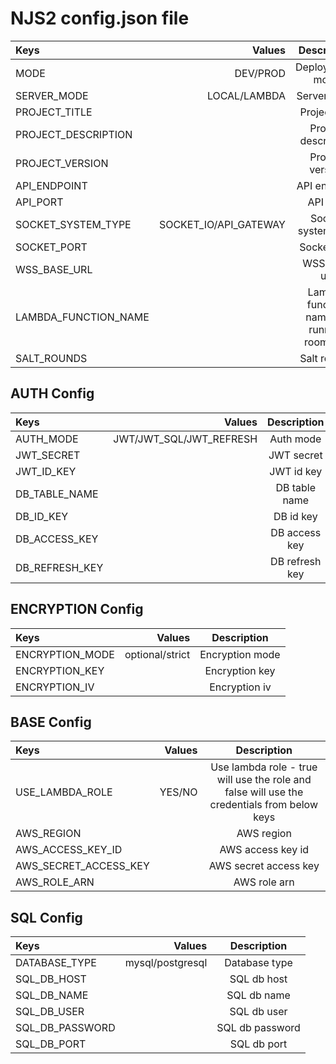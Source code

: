 NJS2 config.json file
================================================


Keys | Values | Description
| :--- | ---: | :---:
MODE  | DEV/PROD | Deployemnet mode
SERVER_MODE  | LOCAL/LAMBDA | Server mode
PROJECT_TITLE | <string> | Project title
PROJECT_DESCRIPTION | <string> | Project description
PROJECT_VERSION | <string> | Project version
API_ENDPOINT | <string> | API endpoint
API_PORT | <number> | API port
SOCKET_SYSTEM_TYPE | SOCKET_IO/API_GATEWAY | Socket system type
SOCKET_PORT | <number> | Socket port
WSS_BASE_URL | <string> | WSS base url
LAMBDA_FUNCTION_NAME | <string> | Lambda function name for running room-init
SALT_ROUNDS | <number> | Salt rounds

## AUTH Config

Keys | Values | Description
| :--- | ---: | :---:
AUTH_MODE | JWT/JWT_SQL/JWT_REFRESH | Auth mode
JWT_SECRET | <string> | JWT secret
JWT_ID_KEY | <string> | JWT id key
DB_TABLE_NAME | <string> | DB table name
DB_ID_KEY | <string> | DB id key
DB_ACCESS_KEY | <string> | DB access key
DB_REFRESH_KEY | <string> | DB refresh key

## ENCRYPTION Config
Keys | Values | Description
| :--- | ---: | :---:
ENCRYPTION_MODE | optional/strict | Encryption mode
ENCRYPTION_KEY | <string> | Encryption key
ENCRYPTION_IV | <string> | Encryption iv

## BASE Config
Keys | Values | Description
| :--- | ---: | :---:
USE_LAMBDA_ROLE | YES/NO | Use lambda role - true will use the role and false will use the credentials from below keys
AWS_REGION | <string> | AWS region
AWS_ACCESS_KEY_ID | <string> | AWS access key id
AWS_SECRET_ACCESS_KEY | <string> | AWS secret access key
AWS_ROLE_ARN | <string> | AWS role arn

## SQL Config
Keys | Values | Description
| :--- | ---: | :---:
DATABASE_TYPE | mysql/postgresql | Database type
SQL_DB_HOST | <string> | SQL db host
SQL_DB_NAME | <string> | SQL db name
SQL_DB_USER | <string> | SQL db user
SQL_DB_PASSWORD | <string> | SQL db password
SQL_DB_PORT | <number> | SQL db port
